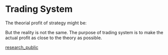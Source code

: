 # Trading System

The theorial profit of strategy might be:


But the reality is not the same. The purpose of trading system is to make the actual profit as close to the theory as possible.

[research_public](https://github.com/quantopian/research_public)